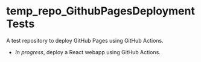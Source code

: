 # temp_repo_GithubPagesDeploymentTests


A test repository to deploy GitHub Pages using GitHub Actions.

- *In progress*, deploy a React webapp using GitHub Actions.
